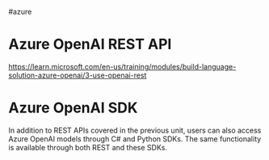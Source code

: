 #azure
# Azure OpenAI REST API

https://learn.microsoft.com/en-us/training/modules/build-language-solution-azure-openai/3-use-openai-rest

# Azure OpenAI SDK

In addition to REST APIs covered in the previous unit, users can also access Azure OpenAI models through C# and Python SDKs. The same functionality is available through both REST and these SDKs.